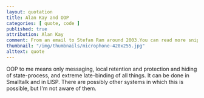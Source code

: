 ```yaml
---
layout: quotation
title: Alan Kay and OOP
categories: [ quote, code ]
published: true
attribution: Alan Kay
comment: From an email to Stefan Ram around 2003.You can read more snippets <a href="http://userpage.fu-berlin.de/~ram/pub/pub_jf47ht81Ht/doc_kay_oop_en">here</a> and <a href="http://lists.squeakfoundation.org/pipermail/squeak-dev/1998-October/017019.html">here</a>.
thumbnail: "/img/thumbnails/microphone-420x255.jpg"
alttext: quote
---
```


OOP to me means only messaging, local retention and protection and 
hiding of state-process, and extreme late-binding of all things. It 
can be done in Smalltalk and in LISP. There are possibly other 
systems in which this is possible, but I'm not aware of them.
